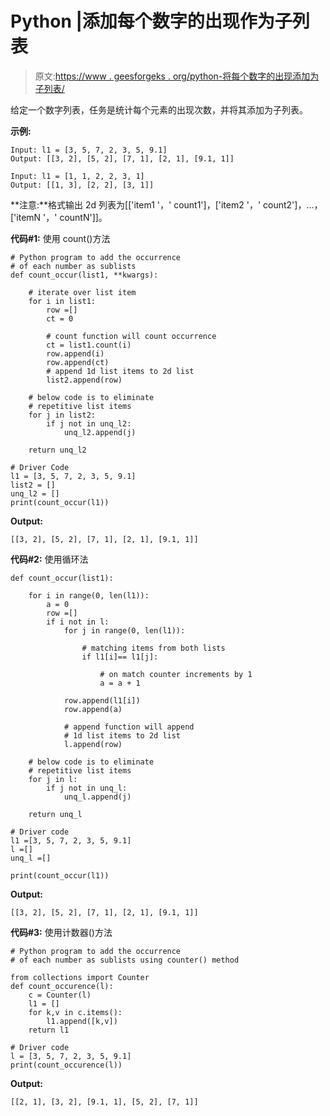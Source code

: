 # Python |添加每个数字的出现作为子列表

> 原文:[https://www . geesforgeks . org/python-将每个数字的出现添加为子列表/](https://www.geeksforgeeks.org/python-add-the-occurrence-of-each-number-as-sublists/)

给定一个数字列表，任务是统计每个元素的出现次数，并将其添加为子列表。

**示例:**

```
Input: l1 = [3, 5, 7, 2, 3, 5, 9.1]
Output: [[3, 2], [5, 2], [7, 1], [2, 1], [9.1, 1]]

Input: l1 = [1, 1, 2, 2, 3, 1]
Output: [[1, 3], [2, 2], [3, 1]]

```

**注意:**格式输出 2d 列表为[['item1 '，' count1']，['item2 '，' count2']，…，['itemN '，' countN']]。

**代码#1:** 使用 count()方法

```
# Python program to add the occurrence
# of each number as sublists
def count_occur(list1, **kwargs):

    # iterate over list item
    for i in list1:
        row =[]
        ct = 0

        # count function will count occurrence
        ct = list1.count(i)
        row.append(i)
        row.append(ct)
        # append 1d list items to 2d list
        list2.append(row)

    # below code is to eliminate 
    # repetitive list items
    for j in list2:
        if j not in unq_l2:
            unq_l2.append(j)

    return unq_l2

# Driver Code
l1 = [3, 5, 7, 2, 3, 5, 9.1]
list2 = []
unq_l2 = []
print(count_occur(l1))
```

**Output:**

```
[[3, 2], [5, 2], [7, 1], [2, 1], [9.1, 1]]

```

**代码#2:** 使用循环法

```
def count_occur(list1):

    for i in range(0, len(l1)):
        a = 0
        row =[]
        if i not in l:
            for j in range(0, len(l1)):

                # matching items from both lists
                if l1[i]== l1[j]:

                    # on match counter increments by 1
                    a = a + 1

            row.append(l1[i])
            row.append(a)

            # append function will append 
            # 1d list items to 2d list
            l.append(row)

    # below code is to eliminate
    # repetitive list items    
    for j in l:
        if j not in unq_l:
            unq_l.append(j)

    return unq_l

# Driver code        
l1 =[3, 5, 7, 2, 3, 5, 9.1]
l =[]
unq_l =[]

print(count_occur(l1)) 
```

**Output:**

```
[[3, 2], [5, 2], [7, 1], [2, 1], [9.1, 1]]

```

**代码#3:** 使用计数器()方法

```
# Python program to add the occurrence
# of each number as sublists using counter() method

from collections import Counter
def count_occurence(l):
    c = Counter(l)
    l1 = []
    for k,v in c.items():
        l1.append([k,v])
    return l1

# Driver code     
l = [3, 5, 7, 2, 3, 5, 9.1]
print(count_occurence(l))
```

**Output:**

```
[[2, 1], [3, 2], [9.1, 1], [5, 2], [7, 1]]

```